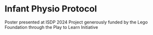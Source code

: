 # Infant Physio Protocol
Poster presented at ISDP 2024
Project generously funded by the Lego Foundation through the Play to Learn Initiative
